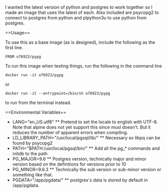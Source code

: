 I wanted the latest version of python and postgres to work together so I made
an image that uses the latest of each. Also included are psycopg2 to connect
to postgres from python and plpython3u to use python from postgres.

==Usage==

To use this as a base image (as is designed), include the following as the first line. 

`
FROM o76923/pypg
`

To run this image when testing things, run the following in the command line

`docker run -it o76923/pypg`

or

`docker run -it --entrypoint=/bin/sh o76923/pypg`

to run from the terminal instead.

==Environmental Variables==
* LANG="en_US.utf8"
** Pretend to set the locale to english with UTF-8. Note that alpine does not yet
    support this since musl doesn't. But it reduces the number of apparent errors
    when compiling.
* LD_LIBRARY_PATH="/usr/local/pgsql/lib/"
** Necessary so libpq can be found by psycopg2
* PATH="$PATH:/usr/local/pgsql/bin/"
** Add all the pg_* commands and initdb to the path
* PG_MAJOR=9.6
** Postgres version, technically major and minor version based on the definitions for
    versions prior to 10
* PG_MINOR=9.6.3
** Technically the sub version or sub-minor version or something like that.
* PGDATA="/app/pgdata/"
** postgres's data is stored by default in /app/pgdata.

